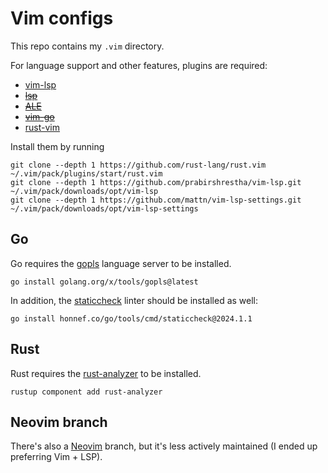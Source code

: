 # Vim configs

This repo contains my `.vim` directory.

For language support and other features, plugins are required:

* [vim-lsp](https://github.com/prabirshrestha/vim-lsp)
* ~~[lsp](https://github.com/yegappan/lsp)~~
* ~~[ALE](https://github.com/dense-analysis/ale)~~
* ~~[vim-go](https://github.com/fatih/vim-go)~~
* [rust-vim](https://github.com/rust-lang/rust.vim)


Install them by running

```shell
git clone --depth 1 https://github.com/rust-lang/rust.vim ~/.vim/pack/plugins/start/rust.vim
git clone --depth 1 https://github.com/prabirshrestha/vim-lsp.git ~/.vim/pack/downloads/opt/vim-lsp
git clone --depth 1 https://github.com/mattn/vim-lsp-settings.git  ~/.vim/pack/downloads/opt/vim-lsp-settings
```

## Go

Go requires the [gopls](https://github.com/golang/tools) language server to be installed.

```shell
go install golang.org/x/tools/gopls@latest
```

In addition, the [staticcheck](https://github.com/dominikh/go-tools) linter should be installed as well:

```shell
go install honnef.co/go/tools/cmd/staticcheck@2024.1.1
```

## Rust

Rust requires the [rust-analyzer](https://github.com/rust-lang/rust-analyzer) to be installed.

```shell
rustup component add rust-analyzer
```

## Neovim branch

There's also a [Neovim](../../tree/neovim) branch, but it's less actively maintained (I ended up preferring Vim + LSP).
